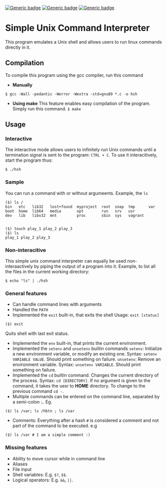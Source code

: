 [![Generic badge](https://img.shields.io/badge/Made-with-C-green.svg)](https://en.wikipedia.org/wiki/C_(programming_language)) [![Generic badge](https://img.shields.io/badge/Memory-leak-free-blue.svg)](https://valgrind.org/) [![Generic badge](https://img.shields.io/badge/Made-with-threads-orange.svg)](https://www.geeksforgeeks.org/multithreading-in-c/)

# Simple Unix Command Interpreter

This program emulates a Unix shell and allows users to run linux commands directly in it.

## Compilation
To compile this program using the gcc compiler, run this command

* **Manually**

`$ gcc -Wall -pedantic -Werror -Wextra -std=gnu89 *.c -o hsh`

* **Using make**
This feature enables easy compilation of the program. Simply run this command.
`$ make`

## Usage
### Interactive
The interactive mode allows users to infinitely run Unix commands until a termination signal is sent to the program: `CTRL + C`. To use it interacitively, start the program thus:

`$ ./hsh`

### Sample
You can run a command with or without argumeents. Example, the `ls`

```
($) ls /
bin   etc   lib32   lost+found  myproject  root  snap  tmp      var
boot  home  lib64   media       opt        run   srv   usr
dev   lib   libx32  mnt         proc       sbin  sys   vagrant


($) touch play_1 play_2 play_3
($) ls
play_1 play_2 play_3
```

### Non-interacitive
This simple unix command interpreter can equally be used non-interaactively by piping the output of a program into it. Example, to list all the files in the current working directory:

`$ echo "ls" | ./hsh`


### General features
* Can handle command lines with arguments
* Handled the `PATH`
* Implemented the `exit` built-in, that exits the shell
Usage: `exit [status]`
```
($) exit
```
Quits shell with last exit status.
* Implemented the `env` built-in, that prints the current environment.
* Implemented the `setenv` and `unsetenv` builtin commands
`setenv`: Initialize a new environment variable, or modify an existing one. Syntax: `setenv VARIABLE VALUE`. Should print something on failure.
`unsetenv`: Remove an environment variable. Syntax: `unsetenv VARIABLE`. Should print something on failure.
* Implemented the `cd` builtin command. Changes the current directory of the process. Syntax: `cd [DIRECTORY]`. If no argument is given to the command, it takes the uesr to **HOME** directory. To change to the previous command `cd -`.
* Multiple commands can be entered on the command line, separated by a semi-colon `;`. Eg.
```
($) ls /var; ls /hbtn ; ls /var
``` 
* Comments: Everything after a hash `#` is considered a comment and not part of the command to be executed. e.g
```
($) ls /var # I am a simple comment :)
```


### Missing features
* Ability to move cursor while in command line
* Aliases
* File input
* Shell variables: E.g. `$?`, `$$`.
* Logical operators: E.g. `&&`, `||`.
